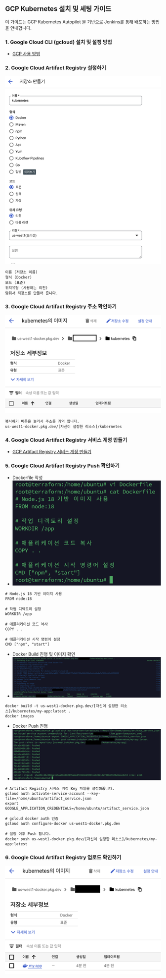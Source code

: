 ## GCP Kubernetes 설치 및 세팅 가이드
이 가이드는 GCP Kubernetes Autopilot 을 기반으로 Jenkins를 통해 배포하는 방법을 안내합니다.

### 1. Google Cloud CLI (gcloud) 설치 및 설정 방법
* [GCP 사용 방법](GoogleCloudStart.md)

### 2. Google Cloud Artifact Registry 설정하기
![Create Repo](./Image/artifact/CreateRepo.png)
```
이름 (저장소 이름)
형식 (Docker)
모드 (표준)
위치유형 (사용하는 리전)
맞춰서 저장소를 만들어 줍니다.
```

### 3. Google Cloud Artifact Registry 주소 확인하기
![Check Repo](./Image/artifact/CheckRepoAddr.png)
```
복사하기 버튼을 눌러서 주소를 기억 합니다.
us-west1-docker.pkg.dev/[자신이 설정한 리소스]/kubernetes
```

### 4. Google Cloud Artifact Registry 서비스 계정 만들기
* [GCP Artifact Registry 서비스 계정 만들기](GoogleArtifactService.md)

### 5. Google Cloud Artifact Registry Push 확인하기
- Dockerfile 작성
- ![DockerFile](./Image/artifact/DockerFile.png)
```
# Node.js 18 기반 이미지 사용
FROM node:18

# 작업 디렉토리 설정
WORKDIR /app

# 애플리케이션 코드 복사
COPY . .

# 애플리케이션 시작 명령어 설정
CMD ["npm", "start"]
```
- Docker Build 진행 및 이미지 확인
- ![Docker Build](./Image/artifact/DockerBuild.png)
```
docker build -t us-west1-docker.pkg.dev/[자신이 설정한 리소스]/kubernetes/my-app:latest .
docker images
```
- Docker Push 진행
- ![Docker Push](./Image/artifact/Push.png)
```
# Artifact Registry 서비스 계정 Key 파일을 설정해줍니다.
gcloud auth activate-service-account --key-file=/home/ubuntu/artifact_service.json
export GOOGLE_APPLICATION_CREDENTIALS=/home/ubuntu/artifact_service.json

# gcloud docker auth 인증
gcloud auth configure-docker us-west1-docker.pkg.dev

# 설정 이후 Push 합니다.
docker push us-west1-docker.pkg.dev/[자신이 설정한 리소스]/kubernetes/my-app:latest
```

### 6. Google Cloud Artifact Registry 업로드 확인하기
![Check Upload Image](./Image/artifact/UploadImage.png)